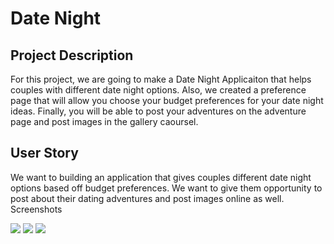 # Date Night

## Project Description
For this project, we are going to make a Date Night Applicaiton that helps couples with different date night options. Also, we created a preference page that will allow you choose your budget preferences for your date night ideas. Finally, you will be able to post your adventures on the adventure page and post images in the gallery caoursel.

## User Story
We want to building an application that gives couples different date night options based off budget preferences.
We want to give them opportunity to post about their dating adventures and post images online as well.
Screenshots

<img src="assets/img/105779760-06672980-5f3d-11eb-8fc0-281a902c527b.png" >
<img src="assets/img/105779779-15e67280-5f3d-11eb-8751-28e27e7db6b3.png">
<img src="assets/img/105779883-43cbb700-5f3d-11eb-8985-020c83ea5c7f.png">
